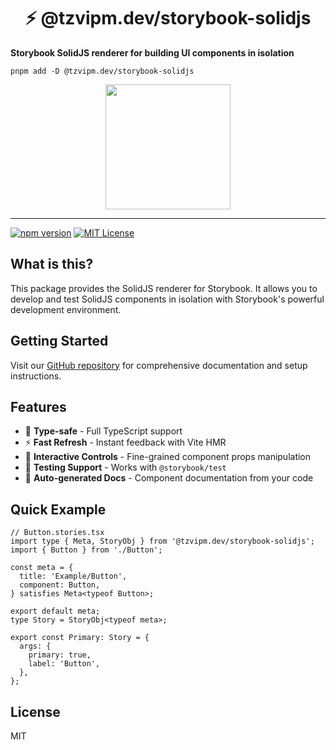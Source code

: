 <div>
  <h1 align="center">⚡ @tzvipm.dev/storybook-solidjs</h1>
  <strong>
    Storybook SolidJS renderer for building UI components in isolation
  </strong>
</div>

```
pnpm add -D @tzvipm.dev/storybook-solidjs
```

<div align="center">
  <a
    alt="TzviPM Logo"
    href="https://www.tzvipm.dev"
  >
    <img
      width="200px"
      src="https://www.tzvipm.dev/logo.svg"
    />
  </a>
</div>

<hr />

<!-- prettier-ignore-start -->
[![npm version][npm-badge]][npm]
[![MIT License][license-badge]][license]
<!-- prettier-ignore-end -->

## What is this?

This package provides the SolidJS renderer for Storybook. It allows you to develop and test SolidJS components in isolation with Storybook's powerful development environment.

## Getting Started

Visit our [GitHub repository](https://github.com/TzviPM/storybook-solidjs) for comprehensive documentation and setup instructions.

## Features

- 🎯 **Type-safe** - Full TypeScript support
- ⚡ **Fast Refresh** - Instant feedback with Vite HMR
- 🎨 **Interactive Controls** - Fine-grained component props manipulation
- 🧪 **Testing Support** - Works with `@storybook/test`
- 📝 **Auto-generated Docs** - Component documentation from your code

## Quick Example

```tsx
// Button.stories.tsx
import type { Meta, StoryObj } from '@tzvipm.dev/storybook-solidjs';
import { Button } from './Button';

const meta = {
  title: 'Example/Button',
  component: Button,
} satisfies Meta<typeof Button>;

export default meta;
type Story = StoryObj<typeof meta>;

export const Primary: Story = {
  args: {
    primary: true,
    label: 'Button',
  },
};
```

## License

MIT

<!-- prettier-ignore-start -->
[npm-badge]: https://img.shields.io/npm/v/@tzvipm.dev/storybook-solidjs.svg?style=flat-square
[npm]: https://npmjs.org/package/@tzvipm.dev/storybook-solidjs
[license-badge]: https://img.shields.io/badge/license-MIT%20License-blue.svg?style=flat-square
[license]: https://github.com/TzviPM/storybook-solidjs/blob/main/LICENSE
<!-- prettier-ignore-end -->
